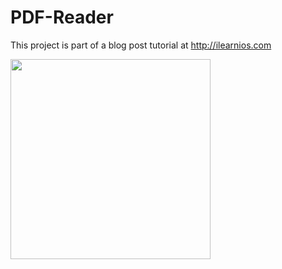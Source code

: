 # PDF-Reader

This project is part of a blog post tutorial at http://ilearnios.com

<img src="https://github.com/ILearniOS/PDF-Reader/blob/master/Images/2017-01-03%2010_43_32.gif" width="320">
